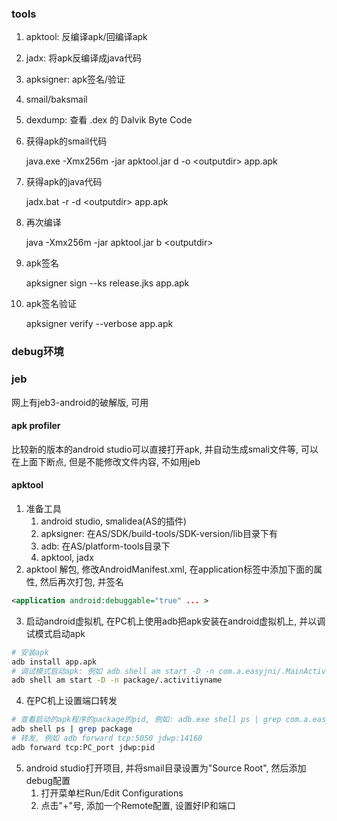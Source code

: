 

### tools

1. apktool: 反编译apk/回编译apk
2. jadx: 将apk反编译成java代码
3. apksigner: apk签名/验证
4. smail/baksmail
5. dexdump: 查看 .dex 的 Dalvik Byte Code



1. 获得apk的smail代码

    java.exe -Xmx256m -jar apktool.jar d -o \<outputdir> app.apk

2. 获得apk的java代码

    jadx.bat -r -d \<outputdir> app.apk

3. 再次编译

    java -Xmx256m -jar apktool.jar b \<outputdir>

4. apk签名

    apksigner sign --ks release.jks app.apk

5. apk签名验证

    apksigner verify --verbose app.apk



### debug环境

### jeb

网上有jeb3-android的破解版, 可用



#### apk profiler

比较新的版本的android studio可以直接打开apk, 并自动生成smali文件等, 可以在上面下断点, 但是不能修改文件内容, 不如用jeb



#### apktool

1. 准备工具
    1. android studio, smalidea(AS的插件)
    2. apksigner: 在AS/SDK/build-tools/SDK-version/lib目录下有
    3. adb: 在AS/platform-tools目录下
    4. apktool, jadx
2. apktool 解包, 修改AndroidManifest.xml, 在application标签中添加下面的属性, 然后再次打包, 并签名

```xml
<application android:debuggable="true" ... >
```

3. 启动android虚拟机, 在PC机上使用adb把apk安装在android虚拟机上, 并以调试模式启动apk

```bash
# 安装apk
adb install app.apk
# 调试模式启动apk: 例如 adb shell am start -D -n com.a.easyjni/.MainActivity
adb shell am start -D -n package/.activitiyname
```

4. 在PC机上设置端口转发

```bash
# 查看启动的apk程序的package的pid, 例如: adb.exe shell ps | grep com.a.easyjni
adb shell ps | grep package
# 转发, 例如 adb forward tcp:5050 jdwp:14168
adb forward tcp:PC_port jdwp:pid
```

5. android studio打开项目, 并将smail目录设置为"Source Root", 然后添加debug配置
    1. 打开菜单栏Run/Edit Configurations
    2. 点击"+"号, 添加一个Remote配置, 设置好IP和端口

